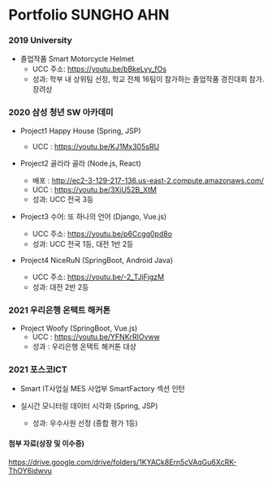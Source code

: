 # Portfolio SUNGHO AHN



### 2019 University

- 졸업작품 Smart Motorcycle Helmet
  - UCC 주소: https://youtu.be/bBkeLyy_fOs
  - 성과: 학부 내 상위팀 선정, 학교 전체 16팀이 참가하는 졸업작품 경진대회 참가. 장려상
  
  

### 2020 삼성 청년 SW 아카데미

- Project1 Happy House (Spring, JSP)
  - UCC : https://youtu.be/KJ1Mx305sRU
  
  
- Project2 골라라 골라 (Node.js, React)
  - 배포 : http://ec2-3-129-217-136.us-east-2.compute.amazonaws.com/ 
  - UCC : https://youtu.be/3XjU52B_XtM
  - 성과: UCC 전국 3등
  
  
- Project3 수어: 또 하나의 언어 (Django, Vue.js)
  - UCC 주소: https://youtu.be/p6Ccgq0pd8o
  - 성과: UCC 전국 1등, 대전 1반 2등
  
  
- Project4 NiceRuN (SpringBoot, Android Java)
  - UCC 주소: https://youtu.be/-2_TJjFjgzM
  - 성과: 대전 2반 2등
  
  

### 2021 우리은행 온택트 해커톤

- Project Woofy (SpringBoot, Vue.js)
  - UCC : https://youtu.be/YFNKrRlOvww
  - 성과 : 우리은행 온택트 해커톤 대상



### 2021 포스코ICT

- Smart IT사업실 MES 사업부 SmartFactory 섹션 인턴

- 실시간 모니터링 데이터 시각화 (Spring, JSP)
  - 성과: 우수사원 선정 (종합 평가 1등)



#### 첨부 자료(상장 및 이수증)

https://drive.google.com/drive/folders/1KYACk8Ern5cVAqGu6XcRK-ThOY6idwvu

